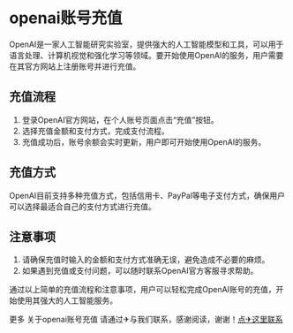 # openai账号充值

OpenAI是一家人工智能研究实验室，提供强大的人工智能模型和工具，可以用于语言处理、计算机视觉和强化学习等领域。要开始使用OpenAI的服务，用户需要在其官方网站上注册账号并进行充值。

## 充值流程
1. 登录OpenAI官方网站，在个人账号页面点击“充值”按钮。
2. 选择充值金额和支付方式，完成支付流程。
3. 充值成功后，账号余额会实时更新，用户即可开始使用OpenAI的服务。

## 充值方式
OpenAI目前支持多种充值方式，包括信用卡、PayPal等电子支付方式，确保用户可以选择最适合自己的支付方式进行充值。

## 注意事项
1. 请确保充值时输入的金额和支付方式准确无误，避免造成不必要的麻烦。
2. 如果遇到充值或支付问题，可以随时联系OpenAI官方客服寻求帮助。

通过以上简单的充值流程和注意事项，用户可以轻松完成OpenAI账号的充值，开始使用其强大的人工智能服务。

更多 关于openai账号充值 请通过✈与我们联系，感谢阅读，谢谢！[点✈这里联系](https://b.k02.cc)